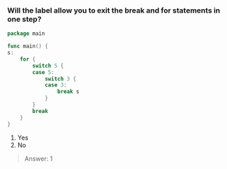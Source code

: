 ### Will the label allow you to exit the break and for statements in one step?

```go
package main

func main() {
s:
	for {
		switch 5 {
		case 5:
			switch 3 {
			case 3:
				break s
			}
		}
		break
	}
}
```

1. Yes
2. No

>Answer: 1